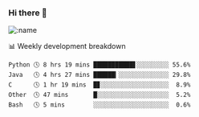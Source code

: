 ### Hi there 👋

<!--
**lv2020/lv2020** is a ✨ _special_ ✨ repository because its `README.md` (this file) appears on your GitHub profile.

Here are some ideas to get you started:

- 🔭 I’m currently working on ...
- 🌱 I’m currently learning ...
- 👯 I’m looking to collaborate on ...
- 🤔 I’m looking for help with ...
- 💬 Ask me about ...
- 📫 How to reach me: ...
- 😄 Pronouns: ...
- ⚡ Fun fact: ...
-->
![:name](https://count.getloli.com/get/@:lv2020)
 <!-- waka-box start -->
📊 Weekly development breakdown
```text
Python 🕓 8 hrs 19 mins ███████████▋░░░░░░░░░ 55.6%
Java   🕓 4 hrs 27 mins ██████▎░░░░░░░░░░░░░░ 29.8%
C      🕓 1 hr 19 mins  █▊░░░░░░░░░░░░░░░░░░░  8.9%
Other  🕓 47 mins       █░░░░░░░░░░░░░░░░░░░░  5.2%
Bash   🕓 5 mins        ░░░░░░░░░░░░░░░░░░░░░  0.6%
```
<!-- Powered by https://github.com/YouEclipse/waka-box-go . -->
<!-- waka-box end -->
